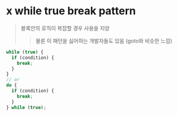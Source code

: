 # x while true break pattern

> 블록안의 로직이 복잡할 경우 사용을 지양
>
> > 물론 이 패턴을 싫어하는 개발자들도 있음 (goto와 비슷한 느낌)

```ts
while (true) {
  if (condition) {
    break;
  }
}
// or
do {
  if (condition) {
    break;
  }
} while (true);
```
